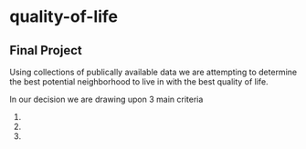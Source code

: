 # quality-of-life
## Final Project

Using collections of publically available data we are attempting to determine the best potential neighborhood to live in with the best quality of life.

In our decision we are drawing upon 3 main criteria

  1. 
  2. 
  3. 

